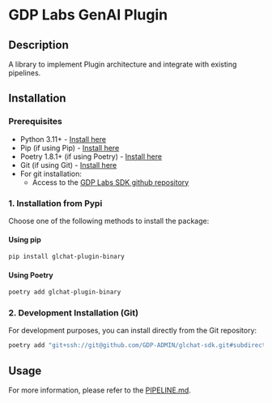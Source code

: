 # GDP Labs GenAI Plugin

## Description

A library to implement Plugin architecture and integrate with existing pipelines.

## Installation

### Prerequisites
- Python 3.11+ - [Install here](https://www.python.org/downloads/)
- Pip (if using Pip) - [Install here](https://pip.pypa.io/en/stable/installation/)
- Poetry 1.8.1+ (if using Poetry) - [Install here](https://python-poetry.org/docs/#installation)
- Git (if using Git) - [Install here](https://git-scm.com/downloads)
- For git installation:
  - Access to the [GDP Labs SDK github repository](https://github.com/GDP-ADMIN/glchat-sdk)

### 1. Installation from Pypi
Choose one of the following methods to install the package:

#### Using pip
```bash
pip install glchat-plugin-binary
```

#### Using Poetry
```bash
poetry add glchat-plugin-binary
```

### 2. Development Installation (Git)
For development purposes, you can install directly from the Git repository:
```bash
poetry add "git+ssh://git@github.com/GDP-ADMIN/glchat-sdk.git#subdirectory=python/gllm-plugin"
```

## Usage
For more information, please refer to the [PIPELINE.md](https://github.com/GDP-ADMIN/glchat-sdk/blob/main/python/glchat-plugin/PIPELINE.md).

